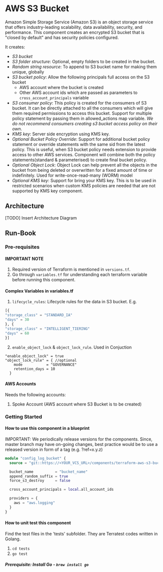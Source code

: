 # AWS S3 Bucket

Amazon Simple Storage Service (Amazon S3) is an object storage service that offers industry-leading scalability, data availability, security, and performance. This component creates an encrypted S3 bucket that is "closed by default" and has security policies configured.

It creates:

- *S3 bucket*
- *S3 folder structure*: Optional, empty folders to be created in the bucket.
- *Random string resource*: To append to S3 bucket name for making them unique, globally
- *S3 bucket policy*: Allow the following principals full access on the S3 bucket
  - AWS account where the bucket is created
  - Other AWS account ids which are passed as parameters to `cross_account_principals` variable
- *S3 consumer policy*: This policy is created for the consumers of S3 bucket. It can be directly attached to all the consumers which will give them required permissions to access this bucket. Support for multiple policy statement by passing them in allowed_actions map variable. *We do not recommend consumers creating s3 bucket access policy on their own*.
- *KMS key*: Server side encryption using KMS key.
- *Optional Bucket Policy Override*: Support for additional bucket policy statement or override statements with the same sid from the latest policy. This is useful, when S3 bucket policy needs extension to provide access to other AWS services. Component will combine both the policy statements(standard & parameterised) to create final bucket policy.
- *Optional Object Lock*: Object Lock can help prevent all the objects in the bucket from being deleted or overwritten for a fixed amount of time or indefinitely. Used for write-once-read-many (WORM) model
- *Optional KMS key*: Support for bring your KMS key. This is to be used in restricted scenarios when custom KMS policies are needed that are not supported by KMS key component.

## Architecture

[TODO] Insert Architecture Diagram

## Run-Book

### Pre-requisites
  
#### IMPORTANT NOTE

1. Required version of Terraform is mentioned in `versions.tf`.
2. Go through `variables.tf` for understanding each terraform variable before running this component.

#### Complex Variables in variables.tf

1. `lifecycle_rules`: Lifecycle rules for the data in S3 bucket. E.g.

```terraform
[{
"storage_class" = "STANDARD_IA"
"days" = 30
}, {
"storage_class" = "INTELLIGENT_TIERING"
"days" = 60
}]
```

2. `enable_object_lock` & `object_lock_rule`. Used in Conjuction
```
"enable_object_lock" = true
"object_lock_rule" = { //optional
    mode           = "GOVERNANCE"
    retention_days = 10
  }
```

#### AWS Accounts

Needs the following accounts:

1. Spoke Account (AWS account where S3 Bucket is to be created)

### Getting Started

#### How to use this component in a blueprint

IMPORTANT: We periodically release versions for the components. Since, master branch may have on-going changes, best practice would be to use a released version in form of a tag (e.g. ?ref=x.y.z)

```terraform
module "config_log_bucket" {
  source = "git::https://<YOUR_VCS_URL>/components/terraform-aws-s3-bucket.git?ref=v6.2.0"

  bucket_name          = "bucket_name"
  append_random_suffix = true
  force_s3_destroy     = false

  cross_account_principals = local.all_account_ids

  providers = {
    aws = "aws.logging"
  }
}
```

#### How to unit test this component
Find the test files in the 'tests' subfolder. They are Terratest codes written in  Golang.
1. `cd tests`
1. `go test`

##### Prerequisite: Install Go - `brew install go`

